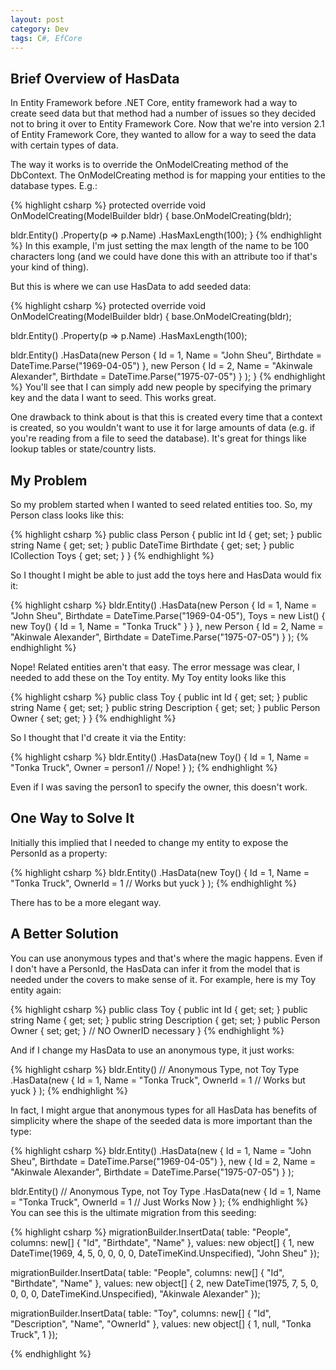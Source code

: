 ```yaml
---
layout: post
category: Dev
tags: C#, EfCore 
---
```


## Brief Overview of HasData
In Entity Framework before .NET Core, entity framework had a way to create seed data but that method had a number of issues so they decided not to bring it over to Entity Framework Core. Now that we're into version 2.1 of Entity Framework Core, they wanted to allow for a way to seed the data with certain types of data.

The way it works is to override the OnModelCreating method of the DbContext. The OnModelCreating method is for mapping your entities to the database types. E.g.:

{% highlight csharp %}
protected override void OnModelCreating(ModelBuilder bldr)
{
  base.OnModelCreating(bldr);

  bldr.Entity<Person>()
    .Property(p => p.Name)
    .HasMaxLength(100);
}
{% endhighlight %}
In this example, I'm just setting the max length of the name to be 100 characters long (and we could have done this with an attribute too if that's your kind of thing).

But this is where we can use HasData to add seeded data:

{% highlight csharp %}
protected override void OnModelCreating(ModelBuilder bldr)
{
  base.OnModelCreating(bldr);

  bldr.Entity<Person>()
    .Property(p => p.Name)
    .HasMaxLength(100);

  bldr.Entity<Person>()
    .HasData(new Person
    {
      Id = 1,
      Name = "John Sheu",
      Birthdate = DateTime.Parse("1969-04-05")
    },
    new Person
    {
      Id = 2,
      Name = "Akinwale Alexander",
      Birthdate = DateTime.Parse("1975-07-05")
    }
    );
}
{% endhighlight %}
You'll see that I can simply add new people by specifying the primary key and the data I want to seed. This works great.

One drawback to think about is that this is created every time that a context is created, so you wouldn't want to use it for large amounts of data (e.g. if you're reading from a file to seed the database). It's great for things like lookup tables or state/country lists.

## My Problem
So my problem started when I wanted to seed related entities too. So, my Person class looks like this:

{% highlight csharp %}
  public class Person
  {
    public int Id { get; set; }
    public string Name { get; set; }
    public DateTime Birthdate { get; set; }
    public ICollection<Toy> Toys { get; set; }
  }
{% endhighlight %}

So I thought I might be able to just add the toys here and HasData would fix it:

{% highlight csharp %}
bldr.Entity<Person>()
  .HasData(new Person
  {
    Id = 1,
    Name = "John Sheu",
    Birthdate = DateTime.Parse("1969-04-05"),
    Toys = new List<Toy>()
    {
      new Toy()
      {
        Id = 1,
        Name = "Tonka Truck"
      }
    }
  },
  new Person
  {
    Id = 2,
    Name = "Akinwale Alexander",
    Birthdate = DateTime.Parse("1975-07-05")
  }
);
{% endhighlight %}

Nope! Related entities aren't that easy. The error message was clear, I needed to add these on the Toy entity. My Toy entity looks like this

{% highlight csharp %}
public class Toy
{
  public int Id { get; set; }
  public string Name { get; set; }
  public string Description { get; set; }
  public Person Owner { set; get; }
}
{% endhighlight %}

So I thought that I'd create it via the Entity<Toy>:

{% highlight csharp %}
bldr.Entity<Toy>()
  .HasData(new Toy()
  {
    Id = 1,
    Name = "Tonka Truck",
    Owner = person1 // Nope!
  }
);
{% endhighlight %}

Even if I was saving the person1 to specify the owner, this doesn't work.

## One Way to Solve It
Initially this implied that I needed to change my entity to expose the PersonId as a property:

{% highlight csharp %}
bldr.Entity<Toy>()
  .HasData(new Toy()
  {
    Id = 1,
    Name = "Tonka Truck",
    OwnerId = 1 // Works but yuck
  }
);
{% endhighlight %}

There has to be a more elegant way.

## A Better Solution
You can use anonymous types and that's where the magic happens. Even if I don't have a PersonId, the HasData can infer it from the model that is needed under the covers to make sense of it. For example, here is my Toy entity again:

{% highlight csharp %}
public class Toy
{
  public int Id { get; set; }
  public string Name { get; set; }
  public string Description { get; set; }
  public Person Owner { set; get; }
  // NO OwnerID necessary
}
{% endhighlight %}

And if I change my HasData to use an anonymous type, it just works:

{% highlight csharp %}
bldr.Entity<Toy>()
  // Anonymous Type, not Toy Type
  .HasData(new 
  {
    Id = 1,
    Name = "Tonka Truck",
    OwnerId = 1 // Works but yuck
  }
  );
{% endhighlight %}

In fact, I might argue that anonymous types for all HasData has benefits of simplicity where the shape of the seeded data is more important than the type:

{% highlight csharp %}
bldr.Entity<Person>()
  .HasData(new
  {
    Id = 1,
    Name = "John Sheu",
    Birthdate = DateTime.Parse("1969-04-05")
  },
  new
  {
    Id = 2,
    Name = "Akinwale Alexander",
    Birthdate = DateTime.Parse("1975-07-05")
  }
  );

bldr.Entity<Toy>()
  // Anonymous Type, not Toy Type
  .HasData(new 
  {
    Id = 1,
    Name = "Tonka Truck",
    OwnerId = 1 // Just Works Now
  }
  );
{% endhighlight %}
You can see this is the ultimate migration from this seeding:

{% highlight csharp %}
migrationBuilder.InsertData(
    table: "People",
    columns: new[] { "Id", "Birthdate", "Name" },
    values: new object[] { 
      1, 
      new DateTime(1969, 4, 5, 0, 0, 0, 0, DateTimeKind.Unspecified), 
      "John Sheu" });

migrationBuilder.InsertData(
    table: "People",
    columns: new[] { "Id", "Birthdate", "Name" },
    values: new object[] { 
      2, 
      new DateTime(1975, 7, 5, 0, 0, 0, 0, DateTimeKind.Unspecified), 
      "Akinwale Alexander" });

migrationBuilder.InsertData(
    table: "Toy",
    columns: new[] { "Id", "Description", "Name", "OwnerId" },
    values: new object[] { 1, null, "Tonka Truck", 1 });

{% endhighlight %}